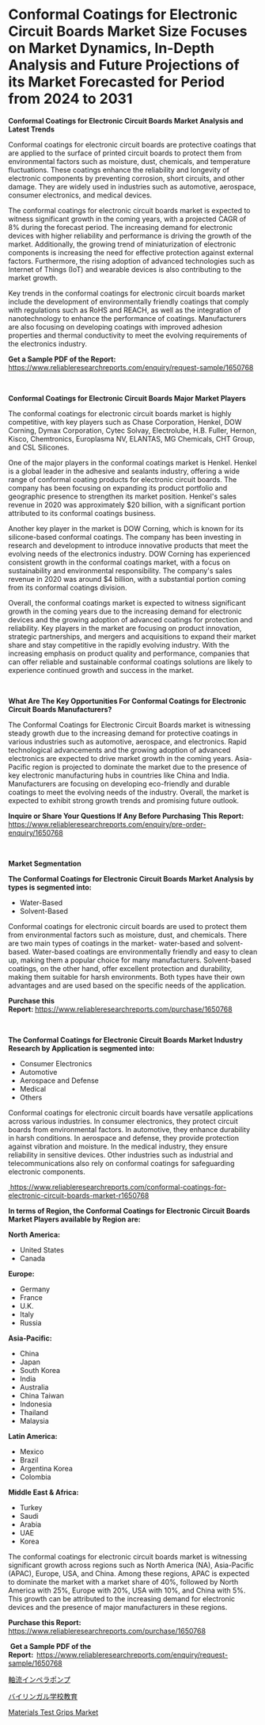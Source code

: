 <p><h1>Conformal Coatings for Electronic Circuit Boards Market Size Focuses on Market Dynamics, In-Depth Analysis and Future Projections of its Market Forecasted for Period from 2024 to 2031</h1></p><p><strong>Conformal Coatings for Electronic Circuit Boards Market Analysis and Latest Trends</strong></p>
<p><p>Conformal coatings for electronic circuit boards are protective coatings that are applied to the surface of printed circuit boards to protect them from environmental factors such as moisture, dust, chemicals, and temperature fluctuations. These coatings enhance the reliability and longevity of electronic components by preventing corrosion, short circuits, and other damage. They are widely used in industries such as automotive, aerospace, consumer electronics, and medical devices.</p><p>The conformal coatings for electronic circuit boards market is expected to witness significant growth in the coming years, with a projected CAGR of 8% during the forecast period. The increasing demand for electronic devices with higher reliability and performance is driving the growth of the market. Additionally, the growing trend of miniaturization of electronic components is increasing the need for effective protection against external factors. Furthermore, the rising adoption of advanced technologies such as Internet of Things (IoT) and wearable devices is also contributing to the market growth.</p><p>Key trends in the conformal coatings for electronic circuit boards market include the development of environmentally friendly coatings that comply with regulations such as RoHS and REACH, as well as the integration of nanotechnology to enhance the performance of coatings. Manufacturers are also focusing on developing coatings with improved adhesion properties and thermal conductivity to meet the evolving requirements of the electronics industry.</p></p>
<p><strong>Get a Sample PDF of the Report:&nbsp;</strong> <a href="https://www.reliableresearchreports.com/enquiry/request-sample/1650768">https://www.reliableresearchreports.com/enquiry/request-sample/1650768</a></p>
<p>&nbsp;</p>
<p><strong>Conformal Coatings for Electronic Circuit Boards Major Market Players</strong></p>
<p><p>The conformal coatings for electronic circuit boards market is highly competitive, with key players such as Chase Corporation, Henkel, DOW Corning, Dymax Corporation, Cytec Solvay, Electrolube, H.B. Fuller, Hernon, Kisco, Chemtronics, Europlasma NV, ELANTAS, MG Chemicals, CHT Group, and CSL Silicones.</p><p>One of the major players in the conformal coatings market is Henkel. Henkel is a global leader in the adhesive and sealants industry, offering a wide range of conformal coating products for electronic circuit boards. The company has been focusing on expanding its product portfolio and geographic presence to strengthen its market position. Henkel's sales revenue in 2020 was approximately $20 billion, with a significant portion attributed to its conformal coatings business.</p><p>Another key player in the market is DOW Corning, which is known for its silicone-based conformal coatings. The company has been investing in research and development to introduce innovative products that meet the evolving needs of the electronics industry. DOW Corning has experienced consistent growth in the conformal coatings market, with a focus on sustainability and environmental responsibility. The company's sales revenue in 2020 was around $4 billion, with a substantial portion coming from its conformal coatings division.</p><p>Overall, the conformal coatings market is expected to witness significant growth in the coming years due to the increasing demand for electronic devices and the growing adoption of advanced coatings for protection and reliability. Key players in the market are focusing on product innovation, strategic partnerships, and mergers and acquisitions to expand their market share and stay competitive in the rapidly evolving industry. With the increasing emphasis on product quality and performance, companies that can offer reliable and sustainable conformal coatings solutions are likely to experience continued growth and success in the market.</p></p>
<p>&nbsp;</p>
<p><strong>What Are The Key Opportunities For Conformal Coatings for Electronic Circuit Boards Manufacturers?</strong></p>
<p><p>The Conformal Coatings for Electronic Circuit Boards market is witnessing steady growth due to the increasing demand for protective coatings in various industries such as automotive, aerospace, and electronics. Rapid technological advancements and the growing adoption of advanced electronics are expected to drive market growth in the coming years. Asia-Pacific region is projected to dominate the market due to the presence of key electronic manufacturing hubs in countries like China and India. Manufacturers are focusing on developing eco-friendly and durable coatings to meet the evolving needs of the industry. Overall, the market is expected to exhibit strong growth trends and promising future outlook.</p></p>
<p><strong>Inquire or Share Your Questions If Any Before Purchasing This Report:</strong> <a href="https://www.reliableresearchreports.com/enquiry/pre-order-enquiry/1650768">https://www.reliableresearchreports.com/enquiry/pre-order-enquiry/1650768</a></p>
<p>&nbsp;</p>
<p><strong>Market Segmentation</strong></p>
<p><strong>The Conformal Coatings for Electronic Circuit Boards Market Analysis by types is segmented into:</strong></p>
<p><ul><li>Water-Based</li><li>Solvent-Based</li></ul></p>
<p><p>Conformal coatings for electronic circuit boards are used to protect them from environmental factors such as moisture, dust, and chemicals. There are two main types of coatings in the market- water-based and solvent-based. Water-based coatings are environmentally friendly and easy to clean up, making them a popular choice for many manufacturers. Solvent-based coatings, on the other hand, offer excellent protection and durability, making them suitable for harsh environments. Both types have their own advantages and are used based on the specific needs of the application.</p></p>
<p><strong>Purchase this Report:&nbsp;</strong><a href="https://www.reliableresearchreports.com/purchase/1650768">https://www.reliableresearchreports.com/purchase/1650768</a></p>
<p>&nbsp;</p>
<p><strong>The Conformal Coatings for Electronic Circuit Boards Market Industry Research by Application is segmented into:</strong></p>
<p><ul><li>Consumer Electronics</li><li>Automotive</li><li>Aerospace and Defense</li><li>Medical</li><li>Others</li></ul></p>
<p><p>Conformal coatings for electronic circuit boards have versatile applications across various industries. In consumer electronics, they protect circuit boards from environmental factors. In automotive, they enhance durability in harsh conditions. In aerospace and defense, they provide protection against vibration and moisture. In the medical industry, they ensure reliability in sensitive devices. Other industries such as industrial and telecommunications also rely on conformal coatings for safeguarding electronic components.</p></p>
<p><a href="https://www.reliableresearchreports.com/conformal-coatings-for-electronic-circuit-boards-market-r1650768">&nbsp;https://www.reliableresearchreports.com/conformal-coatings-for-electronic-circuit-boards-market-r1650768</a></p>
<p><strong>In terms of Region, the Conformal Coatings for Electronic Circuit Boards Market Players available by Region are:</strong></p>
<p>
    <p> <strong> North America: </strong>
        <ul>
            <li>United States</li>
            <li>Canada</li>
        </ul>
        </p> 
    <p> <strong> Europe: </strong>
        <ul>
            <li>Germany</li>
            <li>France</li>
            <li>U.K.</li>
            <li>Italy</li>
            <li>Russia</li>
        </ul>
        </p> 
    <p> <strong> Asia-Pacific: </strong>
        <ul>
            <li>China</li>
            <li>Japan</li>
            <li>South Korea</li>
            <li>India</li>
            <li>Australia</li>
            <li>China Taiwan</li>
            <li>Indonesia</li>
            <li>Thailand</li>
            <li>Malaysia</li>
        </ul>
        </p> 
    <p> <strong> Latin America: </strong>
        <ul>
            <li>Mexico</li>
            <li>Brazil</li>
            <li>Argentina Korea</li>
            <li>Colombia</li>
        </ul>
        </p> 
    <p> <strong> Middle East & Africa: </strong>
        <ul>
            <li>Turkey</li>
            <li>Saudi</li>
            <li>Arabia</li>
            <li>UAE</li>
            <li>Korea</li>
        </ul>
    </p>
    </p>
<p><p>The conformal coatings for electronic circuit boards market is witnessing significant growth across regions such as North America (NA), Asia-Pacific (APAC), Europe, USA, and China. Among these regions, APAC is expected to dominate the market with a market share of 40%, followed by North America with 25%, Europe with 20%, USA with 10%, and China with 5%. This growth can be attributed to the increasing demand for electronic devices and the presence of major manufacturers in these regions.</p></p>
<p><strong>Purchase this Report: </strong><a href="https://www.reliableresearchreports.com/purchase/1650768">https://www.reliableresearchreports.com/purchase/1650768</a></p>
<p>&nbsp;<strong>Get a Sample PDF of the Report:&nbsp;&nbsp;</strong><a href="https://www.reliableresearchreports.com/enquiry/request-sample/1650768">https://www.reliableresearchreports.com/enquiry/request-sample/1650768</a></p>
<p><strong></strong></p>
<p><p><a href="https://github.com/Alenaieme/Market-Research-Report-List-1/blob/main/540512594469.md">軸流インペラポンプ</a></p><p><a href="https://github.com/klon646/Market-Research-Report-List-1/blob/main/729212494468.md">バイリンガル学校教育</a></p><p><a href="https://github.com/mabutironaldo/Market-Research-Report-List-4/blob/main/materials-test-grips-market.md">Materials Test Grips Market</a></p></p>